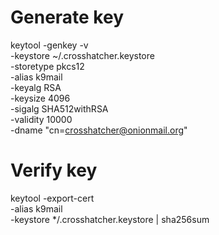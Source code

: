 
# Generate key
keytool -genkey -v \
    -keystore ~/.crosshatcher.keystore \
    -storetype pkcs12 \
    -alias k9mail \
    -keyalg RSA \
    -keysize 4096 \
    -sigalg SHA512withRSA \
    -validity 10000 \
    -dname "cn=crosshatcher@onionmail.org"

# Verify key
keytool -export-cert \
    -alias k9mail     \
    -keystore */.crosshatcher.keystore | sha256sum
